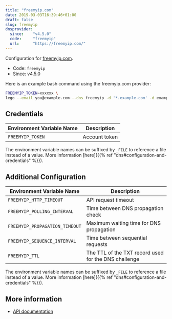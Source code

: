 ```yaml
---
title: "freemyip.com"
date: 2019-03-03T16:39:46+01:00
draft: false
slug: freemyip
dnsprovider:
  since:    "v4.5.0"
  code:     "freemyip"
  url:      "https://freemyip.com/"
---
```


<!-- THIS DOCUMENTATION IS AUTO-GENERATED. PLEASE DO NOT EDIT. -->
<!-- providers/dns/freemyip/freemyip.toml -->
<!-- THIS DOCUMENTATION IS AUTO-GENERATED. PLEASE DO NOT EDIT. -->


Configuration for [freemyip.com](https://freemyip.com/).


<!--more-->

- Code: `freemyip`
- Since: v4.5.0


Here is an example bash command using the freemyip.com provider:

```bash
FREEMYIP_TOKEN=xxxxxx \
lego --email you@example.com --dns freemyip -d '*.example.com' -d example.com run
```




## Credentials

| Environment Variable Name | Description |
|-----------------------|-------------|
| `FREEMYIP_TOKEN` | Account token |

The environment variable names can be suffixed by `_FILE` to reference a file instead of a value.
More information [here]({{% ref "dns#configuration-and-credentials" %}}).


## Additional Configuration

| Environment Variable Name | Description |
|--------------------------------|-------------|
| `FREEMYIP_HTTP_TIMEOUT` | API request timeout |
| `FREEMYIP_POLLING_INTERVAL` | Time between DNS propagation check |
| `FREEMYIP_PROPAGATION_TIMEOUT` | Maximum waiting time for DNS propagation |
| `FREEMYIP_SEQUENCE_INTERVAL` | Time between sequential requests |
| `FREEMYIP_TTL` | The TTL of the TXT record used for the DNS challenge |

The environment variable names can be suffixed by `_FILE` to reference a file instead of a value.
More information [here]({{% ref "dns#configuration-and-credentials" %}}).




## More information

- [API documentation](https://freemyip.com/help)

<!-- THIS DOCUMENTATION IS AUTO-GENERATED. PLEASE DO NOT EDIT. -->
<!-- providers/dns/freemyip/freemyip.toml -->
<!-- THIS DOCUMENTATION IS AUTO-GENERATED. PLEASE DO NOT EDIT. -->
